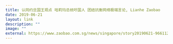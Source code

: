 ```yaml
---
title: 认同约旦国王观点 哈莉玛总统吁国人 团结抗衡网络极端言论, Lianhe Zaobao
date: 2019-06-21
layout: link
description: ""
image: ""
external: https://www.zaobao.com.sg/news/singapore/story20190621-966112
---
```

